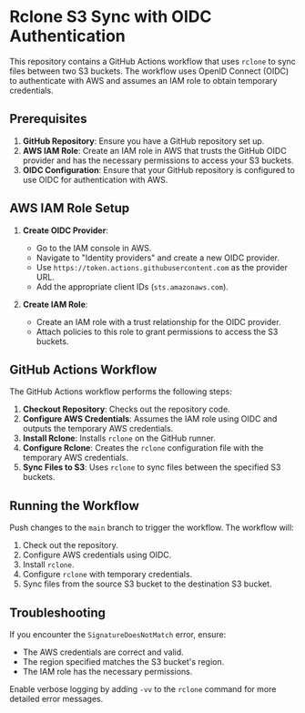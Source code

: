 
# Rclone S3 Sync with OIDC Authentication

This repository contains a GitHub Actions workflow that uses `rclone` to sync files between two S3 buckets. The workflow uses OpenID Connect (OIDC) to authenticate with AWS and assumes an IAM role to obtain temporary credentials.

## Prerequisites

1. **GitHub Repository**: Ensure you have a GitHub repository set up.
2. **AWS IAM Role**: Create an IAM role in AWS that trusts the GitHub OIDC provider and has the necessary permissions to access your S3 buckets.
3. **OIDC Configuration**: Ensure that your GitHub repository is configured to use OIDC for authentication with AWS.

## AWS IAM Role Setup

1. **Create OIDC Provider**:
   - Go to the IAM console in AWS.
   - Navigate to "Identity providers" and create a new OIDC provider.
   - Use `https://token.actions.githubusercontent.com` as the provider URL.
   - Add the appropriate client IDs (`sts.amazonaws.com`).

2. **Create IAM Role**:
   - Create an IAM role with a trust relationship for the OIDC provider.
   - Attach policies to this role to grant permissions to access the S3 buckets.

## GitHub Actions Workflow

The GitHub Actions workflow performs the following steps:

1. **Checkout Repository**: Checks out the repository code.
2. **Configure AWS Credentials**: Assumes the IAM role using OIDC and outputs the temporary AWS credentials.
3. **Install Rclone**: Installs `rclone` on the GitHub runner.
4. **Configure Rclone**: Creates the `rclone` configuration file with the temporary AWS credentials.
5. **Sync Files to S3**: Uses `rclone` to sync files between the specified S3 buckets.

## Running the Workflow

Push changes to the `main` branch to trigger the workflow. The workflow will:

1. Check out the repository.
2. Configure AWS credentials using OIDC.
3. Install `rclone`.
4. Configure `rclone` with temporary credentials.
5. Sync files from the source S3 bucket to the destination S3 bucket.

## Troubleshooting

If you encounter the `SignatureDoesNotMatch` error, ensure:

- The AWS credentials are correct and valid.
- The region specified matches the S3 bucket's region.
- The IAM role has the necessary permissions.

Enable verbose logging by adding `-vv` to the `rclone` command for more detailed error messages.
